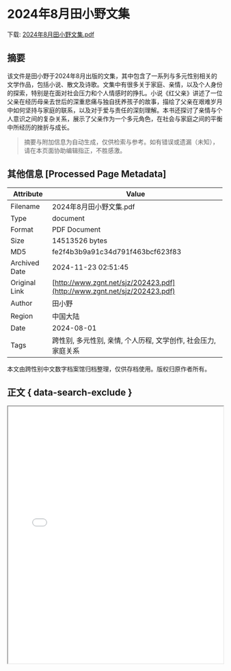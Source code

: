 # 2024年8月田小野文集

<!-- tcd_download_link -->
下载: <a href="../2024年8月田小野文集.pdf" download>2024年8月田小野文集.pdf</a>
<!-- tcd_download_link_end -->

## 摘要

<!-- tcd_abstract -->
该文件是田小野于2024年8月出版的文集，其中包含了一系列与多元性别相关的文学作品，包括小说、散文及诗歌。文集中有很多关于家庭、亲情，以及个人身份的探索，特别是在面对社会压力和个人情感时的挣扎。小说《红父亲》讲述了一位父亲在经历母亲去世后的深重悲痛与独自抚养孩子的故事，描绘了父亲在艰难岁月中如何坚持与家庭的联系，以及对于爱与责任的深刻理解。本书还探讨了亲情与个人意识之间的复杂关系，展示了父亲作为一个多元角色，在社会与家庭之间的平衡中所经历的挫折与成长。

<!-- tcd_abstract_end -->

> 摘要与附加信息为自动生成，仅供检索与参考。如有错误或遗漏（未知），请在本页面协助编辑指正，不胜感激。

## 其他信息 [Processed Page Metadata]

| Attribute       | Value                                  |
|-----------------|----------------------------------------|
| Filename        | 2024年8月田小野文集.pdf                             |
| Type            | document                                 |
| Format          | PDF Document                               |
| Size            | 14513526 bytes                           |
| MD5             | fe2f4b3b9a91c34d791f463bcf623f83                                  |
| Archived Date   | 2024-11-23 02:51:45                             |
| Original Link   | [http://www.zgnt.net/sjz/202423.pdf](http://www.zgnt.net/sjz/202423.pdf)                         |
| Author          | 田小野                               |
| Region          | 中国大陆                               |
| Date            | 2024-08-01                                 |
| Tags            | 跨性别, 多元性别, 亲情, 个人历程, 文学创作, 社会压力, 家庭关系                                 |

本文由跨性别中文数字档案馆归档整理，仅供存档使用。版权归原作者所有。


## 正文 { data-search-exclude }

<!-- tcd_main_text -->
<iframe src="../2024年8月田小野文集.pdf" width="100%" height="600px">
    <p>无法显示PDF，请下载查看。</p>
</iframe>
<!-- tcd_main_text_end -->

